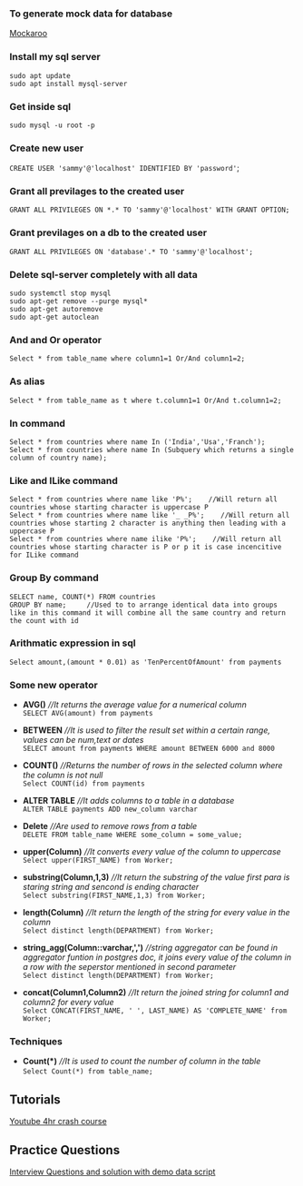 ### To generate mock data for database
<a href="https://www.mockaroo.com/">Mockaroo</a>


### Install my sql server
```
sudo apt update
sudo apt install mysql-server
```

### Get inside sql
`sudo mysql -u root -p`

### Create new user
`CREATE USER 'sammy'@'localhost' IDENTIFIED BY 'password'`;

### Grant  all previlages to the created user
`GRANT ALL PRIVILEGES ON *.* TO 'sammy'@'localhost' WITH GRANT OPTION;`  

### Grant  previlages on a db to the created user
`GRANT ALL PRIVILEGES ON 'database'.* TO 'sammy'@'localhost';`  

### Delete sql-server completely with all data
```
sudo systemctl stop mysql   
sudo apt-get remove --purge mysql*   
sudo apt-get autoremove   
sudo apt-get autoclean
```


### And and Or operator
`Select * from table_name where column1=1 Or/And column1=2;`


### As alias 
`Select * from table_name as t where t.column1=1 Or/And t.column1=2;`

### In command 
```
Select * from countries where name In ('India','Usa','Franch');
Select * from countries where name In (Subquery which returns a single column of country name);
```

### Like and ILike command
```
Select * from countries where name like 'P%';    //Will return all countries whose starting character is uppercase P   
Select * from countries where name like '_ _P%';    //Will return all countries whose starting 2 character is anything then leading with a  uppercase P      
Select * from countries where name ilike 'P%';    //Will return all countries whose starting character is P or p it is case incencitive for ILike command  
```

### Group By command
```
SELECT name, COUNT(*) FROM countries
GROUP BY name;     //Used to to arrange identical data into groups like in this command it will combine all the same country and return the count with id
```

### Arithmatic expression in sql
```
Select amount,(amount * 0.01) as 'TenPercentOfAmount' from payments 
```


### Some new operator
* **AVG()**    *//It returns the average value for a numerical column*     
`SELECT AVG(amount) from payments`  
   
* **BETWEEN**     _//It is used to filter the result set within a certain range, values can be num,text or dates_   
`SELECT amount from payments WHERE amount BETWEEN 6000 and 8000`   
   
* **COUNT()**     *//Returns the number of rows in the selected column where the column is not null*   
`Select COUNT(id) from payments`   
   
* **ALTER TABLE**   *//It adds columns to a table in a database*   
`ALTER TABLE payments ADD new_column varchar`  
   
* **Delete**   *//Are used to remove rows from a table*   
`DELETE FROM table_name WHERE some_column = some_value;`   

* **upper(Column)**   *//It converts every value of the column to uppercase*   
`Select upper(FIRST_NAME) from Worker;`   

* **substring(Column,1,3)**   *//It return the substring of the value first para is staring string and sencond is ending character*   
`Select substring(FIRST_NAME,1,3) from Worker;`   

* **length(Column)**   *//It return the length of the string for every value in the column*   
`Select distinct length(DEPARTMENT) from Worker;`   


* **string_agg(Column::varchar,',')**   *//string aggregator can be found in aggregator funtion in postgres doc, it joins every value of the column in a row with the seperstor mentioned in second parameter*   
`Select distinct length(DEPARTMENT) from Worker;`   



* **concat(Column1,Column2)**   *//It return the joined string for column1 and column2 for every value*   
`Select CONCAT(FIRST_NAME, ' ', LAST_NAME) AS 'COMPLETE_NAME' from Worker;`   


### Techniques
* **Count(*)**  *//It is used to count the number of column in the table*   
`Select Count(*) from table_name;`   





## Tutorials
<a href="https://www.youtube.com/watch?v=qw--VYLpxG4&t=1s">Youtube 4hr crash course</a>

## Practice Questions
<a href="https://www.techbeamers.com/sql-query-questions-answers-for-practice/" >Interview Questions and solution with demo data script</a>    

